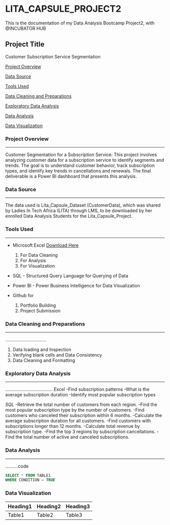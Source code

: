 # LITA_CAPSULE_PROJECT2
This is the documentation of my Data Analysis Bootcamp Project2, with @INCUBATOR HUB

## Project Title
Customer Subscription Service Segmentation 
 
[Project Overview](#project-overview)

[Data Source](#data-source)

[Tools Used](#tools-used)

[Data Cleaning and Preparations](#data-cleaning-and-preparations)

[Exploratory Data Analysis](#exploratory-data-analysis)

[Data Analysis](#data-analysis)

[Data Visualization](#data-visualization)


### Project Overview
---
Customer Segmentation for a Subscription Service: This project involves analyzing customer data for a subscription service to identify
segments and trends. The goal is to understand customer behavior, track subscription types,
and identify key trends in cancellations and renewals. The final deliverable is a Power BI
dashboard that presents this analysis. 

### Data Source
---
The data used is Lita_Capsule_Dataset (CustomerData), which was shared by Ladies In Tech Africa (LITA) through LMS, to be downloaded by her enrolled Data Analysis Students for the Lita_Capsule_Project.

### Tools Used
---
- Microsoft Excel [Download Here]() 
  1. For Data Cleaning
  2. For Analysis
  3. For Visualization
     
- SQL - Structured Query Language for Querying of Data

- Power BI - Power Business Intelligence for Data Visualization

- Github for
  1. Portfolio Building
  2. Project Submission 

### Data Cleaning and Preparations
---
................................
1. Data loading and Inspection
2. Verifying blank cells and Data Consistency
3. Data Cleaning and Formatting

### Exploratory Data Analysis
---
.....................................
_Excel_
-Find subscription patterns
-What is the average subscription duration 
-Identify most popular subscription types

_SQL_
-Retrieve the total number of customers from each region.
-Find the most popular subscription type by the number of customers.
-Find customers who canceled their subscription within 6 months.
-Calculate the average subscription duration for all customers.
-Find customers with subscriptions longer than 12 months.
-Calculate total revenue by subscription type.
-Find the top 3 regions by subscription cancellations.
-Find the total number of active and canceled subscriptions.


### Data Analysis
---
..........code

```SQL
SELECT * FROM TABLE1
WHERE CONDITION = TRUE
```
### Data Visualization



|Heading1|Heading2|Heading3|
|--------|--------|--------|
|Table1|Table2|Table3|

